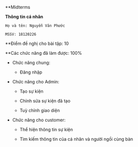 **Midterms

**Thông tin cá nhân** 
   
    Họ và tên: Nguyễn Văn Phước

    MSSV: 18120226

**Điểm đề nghị cho bài tập: 10

**Các chức năng đã làm được: 100%

- Chức năng chung:

	+ Đăng nhập  

- Chức năng cho Admin:

	+ Tạo sự kiện 

	+ Chỉnh sửa sự kiện đã tạo

	+ Tuỳ chỉnh giao diện

- Chức năng cho customer:

	+ Thể hiện thông tin sự kiện

	+ Tìm kiếm thông tin của cá nhân và người ngồi cùng bàn



